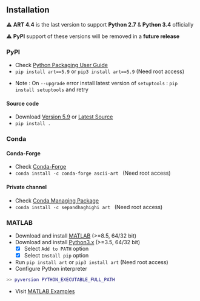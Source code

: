 ## Installation	

⚠️ **ART 4.4** is the last version to support **Python 2.7** & **Python 3.4** officially		

⚠️ **PyPI** support of these versions will be removed in a **future release**


### PyPI

- Check [Python Packaging User Guide](https://packaging.python.org/installing/)     
- `pip install art==5.9` or `pip3 install art==5.9` (Need root access)

* Note :  On `--upgrade` error install latest version of `setuptools` : `pip install setuptools` and retry

#### Source code
- Download [Version 5.9](https://github.com/sepandhaghighi/art/archive/v5.9.zip) or [Latest Source](https://github.com/sepandhaghighi/art/archive/dev.zip)
- `pip install .`

### Conda

#### Conda-Forge
- Check [Conda-Forge](https://conda-forge.org)
- `conda install -c conda-forge ascii-art ` (Need root access)

#### Private channel
- Check [Conda Managing Package](https://conda.io)
- `conda install -c sepandhaghighi art ` (Need root access)

### MATLAB

- Download and install [MATLAB](https://www.mathworks.com/products/matlab.html) (>=8.5, 64/32 bit)
- Download and install [Python3.x](https://www.python.org/downloads/) (>=3.5, 64/32 bit) 
	- [x] Select `Add to PATH` option
	- [x] Select `Install pip` option
- Run `pip install art` or `pip3 install art` (Need root access)
- Configure Python interpreter
```matlab
>> pyversion PYTHON_EXECUTABLE_FULL_PATH
```
- Visit [MATLAB Examples](https://github.com/sepandhaghighi/art/tree/master/MATLAB)	
